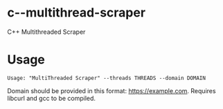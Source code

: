 # c--multithread-scraper
C++ Multithreaded Scraper
# Usage

```
Usage: "MultiThreaded Scraper" --threads THREADS --domain DOMAIN
```

Domain should be provided in this format: https://example.com.
Requires  libcurl and gcc to be compiled.

